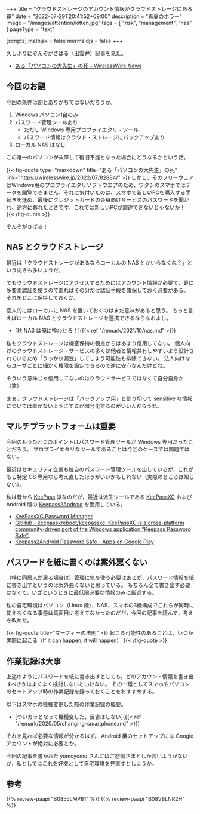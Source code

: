 +++
title = "クラウドストレージのアカウント情報がクラウドストレージにある罠"
date =  "2022-07-29T20:41:52+09:00"
description = "真夏のホラー"
image = "/images/attention/kitten.jpg"
tags = [ "risk", "management", "nas" ]
pageType = "text"

[scripts]
  mathjax = false
  mermaidjs = false
+++

久しぶりにぞんぞがさばる（出雲弁）記事を見た。

- [ある「パソコンの大先生」の死 – WirelessWire News](https://wirelesswire.jp/2022/07/82884/)

## 今回のお題

今回の条件は割とありがちではないだろうか。

1. Windows パソコン1台のみ
2. パスワード管理ツールあり
   - ただし Windows 専用プロプライエタリ・ツール
   - パスワード情報はクラウド・ストレージにバックアップあり
3. ローカル NAS はなし

この唯一のパソコンが故障して復旧不能となった場合にどうなるかという話。

{{< fig-quote type="markdown" title="ある「パソコンの大先生」の死" link="https://wirelesswire.jp/2022/07/82884/" >}}
しかし、そのフリーウェアはWindows用のプロプライエタリソフトウエアのため、ワタシのスマホではデータを閲覧できません。それに気付いたのは、スマホで新しいPCを購入する手続きを進め、最後にクレジットカードの会員向けサービスのパスワードを聞かれ、途方に暮れたときです。これでは新しいPCが調達できないじゃないか！
{{< /fig-quote >}}

ぞんぞがさばる！

## NAS とクラウドストレージ

最近は「クラウドストレージがあるならローカルの NAS とかいらなくね？」という向きも多いようだ。

でもクラウドストレージにアクセスするためにはアカウント情報が必要で，更に多要素認証を使うのであればその分だけ認証手段を確保しておく必要がある。
それをどこに保持しておくか。

個人的にはローカルに NAS を置いておくのはまだ意味があると思う。
もっと言えばローカル NAS とクラウドストレージを連携できるならなおよし。

- [秋 NAS は俺に喰わせろ！]({{< ref "/remark/2021/10/nas.md" >}})

私もクラウドストレージは機密保持の観点からはあまり信用してない。
個人向けのクラウドストレージ・サービスの多くは他者と情報共有しやすいよう設計されているため「うっかり漏洩」してしまう可能性も排除できない。
法人向けならユーザごとに細かく権限を設定できるので逆に安心なんだけどね。

そういう意味じゃ信用してないのはクラウドサービスではなくて自分自身か（笑）

まぁ，クラウドストレージは「バックアップ用」と割り切って sensitive な情報については置かないようにするか暗号化するのがいいんだろうね。

## マルチプラットフォームは重要

今回のもうひとつのポイントはパスワード管理ツールが Windows 専用だったことだろう。
プロプライエタリなツールであることは今回のケースでは問題ではない。

最近はセキュリティ企業も独自のパスワード管理ツールを出しているが，これがもし特定 OS 専用なら考え直したほうがいいかもしれない（実際のところは知らない）。

私は昔から [KeePass](https://keepass.info/ "KeePass Password Safe") 派なのだが，最近は派生ツールである [KeePassXC](https://keepassxc.org/ "KeePassXC Password Manager") および Android 版の [Keepass2Android](https://play.google.com/store/apps/details?id=keepass2android.keepass2android "Keepass2Android Password Safe - Apps on Google Play") を愛用している。

- [KeePassXC Password Manager](https://keepassxc.org/)
- [GitHub - keepassxreboot/keepassxc: KeePassXC is a cross-platform community-driven port of the Windows application “Keepass Password Safe”.](https://github.com/keepassxreboot/keepassxc)
- [Keepass2Android Password Safe - Apps on Google Play](https://play.google.com/store/apps/details?id=keepass2android.keepass2android&hl=en_US&gl=JP)

## パスワードを紙に書くのは案外悪くない

（特に同居人が居る場合は）管理に気を使う必要はあるが，パスワード情報を紙に書き出すというのは案外悪くないと思っている。
もちろん全て書き出す必要はなくて，いざというときに最低限必要な情報のみに厳選する。

私の自宅環境はパソコン（Linux 機），NAS，スマホの3機構成でこれらが同時に使えなくなる事態は真面目に考えてなかったのだが，今回の記事を読んで，考えを改めた。

{{< fig-quote title="マーフィーの法則" >}}
起こる可能性のあることは，いつか実際に起こる（If it can happen, it will happen）
{{< /fig-quote >}}

## 作業記録は大事

上述のようにパスワードを紙に書き出すとしても，どのアカウント情報を書き出すべきかはよくよく検討しないといけない。
その一環としてスマホやパソコンのセットアップ時の作業記録を録っておくことをおすすめする。

以下はスマホの機種変更した際の作業記録の概要。

- [ついカッとなって機種変した，反省はしない]({{< ref "/remark/2020/05/changing-smartphone.md" >}})

それを見れば必要な情報が分かるはず。
Android 機のセットアップには Google アカウントが絶対に必要とか。

今回の記事を書かれた yomoyomo さんにはご愁傷さまとしか言いようがないが，私としてはこれを好機として自宅環境を見直すとしようか。

## 参考

{{% review-paapi "B0855LMP81" %}} <!-- Synology DS220j -->
{{% review-paapi "B08V8LNR2H" %}} <!-- HDD WD Red Plus -->
